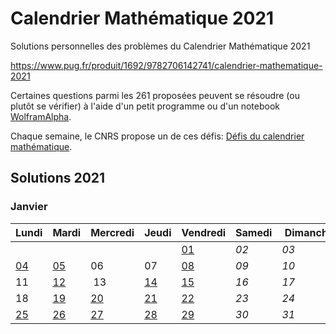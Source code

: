 # Calendrier Mathématique 2021

Solutions personnelles des problèmes du Calendrier Mathématique 2021

https://www.pug.fr/produit/1692/9782706142741/calendrier-mathematique-2021

Certaines questions parmi les 261 proposées peuvent se résoudre (ou plutôt se vérifier) à l'aide d'un petit programme ou d'un notebook [WolframAlpha](https://www.wolframalpha.com).

Chaque semaine, le CNRS propose un de ces défis: [Défis du calendrier mathématique](https://images.math.cnrs.fr/-Defis-du-Calendrier-mathematique-.html).

## Solutions 2021

### Janvier

| Lundi | Mardi | Mercredi | Jeudi | Vendredi | Samedi | Dimanche |
| ----- | ----- | -------- | ----- | -------- | ------ | -------- |
| | | | | [01](janvier/01.py) | *02* | *03* |
| [04](janvier/janvier.md#4-janvier) | [05](janvier/janvier.md#6-janvier) | 06 | 07 | [08](janvier/08.py) | *09* | *10* |
| 11 | [12](janvier/janvier.md#12-janvier) | 13 | [14](janvier/14.py) | [15](janvier/15.py) | *16* | *17* |
| 18 | [19](janvier/janvier.md#19-janvier) | [20](janvier/janvier.md#20-janvier) | [21](janvier/21.py) | [22](janvier/22.py) | *23* | *24* |
| [25](janvier/janvier.md#25-janvier) | [26](janvier/janvier.md#26-janvier) | [27](janvier/27.py) | [28](janvier/janvier.md#28-janvier) | [29](janvier/janvier.md#29--janvier) | *30* | *31* |
